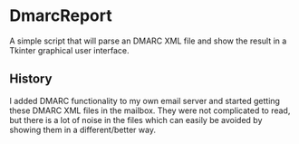 # DmarcReport

A simple script that will parse an DMARC XML file and show the result in a
Tkinter graphical user interface.

## History

I added DMARC functionality to my own email server and started getting these
DMARC XML files in the mailbox. They were not complicated to read, but there is
a lot of noise in the files which can easily be avoided by showing them in a
different/better way.
